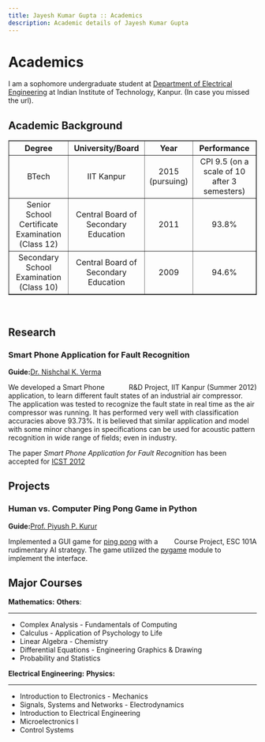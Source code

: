 ```yaml
---
title: Jayesh Kumar Gupta :: Academics
description: Academic details of Jayesh Kumar Gupta
---
```


Academics
=========

I am a sophomore undergraduate student at [Department of Electrical
Engineering](http://www.iitk.ac.in/ee/) at Indian Institute of Technology, Kanpur. (In case you missed the url).




Academic Background
-------------------

<table border="1" class="gray" style="text-align:center">
<tr>
<th>Degree</th>
<th>University/Board</th>
<th>Year</th>
<th>Performance</th>
</tr>
<tr>
<td>BTech</td>
<td>IIT Kanpur</td>
<td>2015 (pursuing)</td>
<td>CPI 9.5 (on a scale of 10 after 3 semesters)</td>
</tr>
<tr>
<td>Senior School Certificate Examination (Class 12) </td>

<td>Central Board of Secondary Education</td>
<td>2011</td>
<td>93.8%</td>
</tr>
<tr>
<td>Secondary School Examination <br/> (Class 10)</td>
<td>Central Board of Secondary Education</td>

<td>2009</td>
<td>94.6%</td>
</tr>
</table>

</br>



Research
--------

### Smart Phone Application for Fault Recognition

**Guide:**[Dr. Nishchal K. Verma](http://home.iitk.ac.in/~nishchal/)
<div style="float:right">R&D Project, IIT Kanpur (Summer 2012)</div>


We developed a Smart Phone application, to learn different fault states
of an industrial air compressor. The application was tested to recognize
the fault state in real time as the air compressor was running. It has
performed very well with classification accuracies above 93.73%. It is
believed that similar application and model with some minor changes in
specifications can be used for acoustic pattern recognition in wide
range of fields; even in industry.

The paper *Smart Phone Application for Fault Recognition* has been
accepted for [ICST 2012](http://seat.massey.ac.nz/conferences/icst2012/)



Projects
--------

### Human vs. Computer Ping Pong Game in Python

**Guide:**[Prof. Piyush P. Kurur](http://www.cse.iitk.ac.in/users/ppk/)
<div style="float:right">Course Project, ESC 101A</div>


Implemented a GUI game for [ping pong](http://en.wikipedia.org/wiki/Table_tennis) with a rudimentary AI
strategy. The game utilized the
[pygame](http://en.wikipedia.org/wiki/Pygame) module to implement the
interface.



Major Courses
-------------

**Mathematics:**                         **Others**:
-------------                            ------------
-   Complex Analysis                      -  Fundamentals of Computing
-   Calculus                              -  Application of Psychology to Life
-   Linear Algebra                        -  Chemistry
-   Differential Equations                -  Engineering Graphics & Drawing
-   Probability and Statistics 

<p></p>

**Electrical Engineering:**                          **Physics:**
--------------------------------------               ------------
-   Introduction to Electronics                       -  Mechanics
-   Signals, Systems and Networks                     -  Electrodynamics
-   Introduction to Electrical Engineering
-   Microelectronics I
-   Control Systems



[^1]: Currently Ongoing


